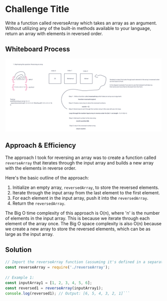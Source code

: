 # Challenge Title

Write a function called reverseArray which takes an array as an argument. Without utilizing any of the built-in methods available to your language, return an array with elements in reversed order.

## Whiteboard Process

![Code Challenge 1](codechallenge1.png)

## Approach & Efficiency

The approach I took for reversing an array was to create a function called `reverseArray` that iterates through the input array and builds a new array with the elements in reverse order.

Here's the basic outline of the approach:

1. Initialize an empty array, `reversedArray`, to store the reversed elements.
2. Iterate through the input array from the last element to the first element.
3. For each element in the input array, push it into the `reversedArray`.
4. Return the `reversedArray`.

The Big O time complexity of this approach is O(n), where 'n' is the number of elements in the input array. This is because we iterate through each element of the array once. The Big O space complexity is also O(n) because we create a new array to store the reversed elements, which can be as large as the input array.

## Solution

``` JavaScript
// Import the reverseArray function (assuming it's defined in a separate file)
const reverseArray = require('./reverseArray');

// Example 1:
const inputArray1 = [1, 2, 3, 4, 5, 6];
const reversed1 = reverseArray(inputArray1);
console.log(reversed1); // Output: [6, 5, 4, 3, 2, 1]```
